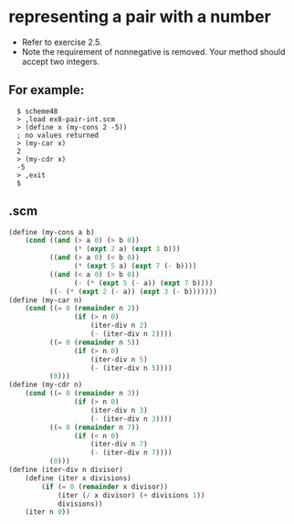 #  representing a pair with a number
+ Refer to exercise 2.5.
+ Note the requirement of nonnegative is removed. Your method should accept two integers.
## For example:
      $ scheme48
      > ,load ex8-pair-int.scm
      > (define x (my-cons 2 -5))
      ; no values returned
      > (my-car x)
      2
      > (my-cdr x)
      -5
      > ,exit
      $ 
## .scm   
```scheme
(define (my-cons a b)
    (cond ((and (> a 0) (> b 0))
                (* (expt 2 a) (expt 3 b)))
          ((and (> a 0) (< b 0))
                (* (expt 5 a) (expt 7 (- b))))
          ((and (< a 0) (> b 0))
                (- (* (expt 5 (- a)) (expt 7 b))))
          ((- (* (expt 2 (- a)) (expt 3 (- b)))))))
(define (my-car n)
    (cond ((= 0 (remainder n 2))
                (if (> n 0)
                    (iter-div n 2)
                    (- (iter-div n 2))))
          ((= 0 (remainder n 5))
                (if (> n 0)
                    (iter-div n 5)
                    (- (iter-div n 5))))
          (0)))
(define (my-cdr n)
    (cond ((= 0 (remainder n 3))
                (if (> n 0)
                    (iter-div n 3)
                    (- (iter-div n 3))))
          ((= 0 (remainder n 7))
                (if (< n 0)
                    (iter-div n 7)
                    (- (iter-div n 7))))
          (0)))
(define (iter-div n divisor)
    (define (iter x divisions)
        (if (= 0 (remainder x divisor))
            (iter (/ x divisor) (+ divisions 1))
            divisions))
    (iter n 0))
```
